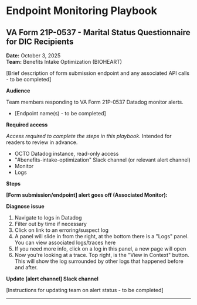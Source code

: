 # Endpoint Monitoring Playbook
## VA Form 21P-0537 - Marital Status Questionnaire for DIC Recipients

**Date:** October 3, 2025  
**Team:** Benefits Intake Optimization (BIOHEART)  

[Brief description of form submission endpoint and any associated API calls - to be completed]

**Audience**

Team members responding to VA Form 21P-0537 Datadog monitor alerts.

* [Endpoint name(s) - to be completed]

**Required access**

*Access required to complete the steps in this playbook.* Intended for readers to review in advance.

* OCTO Datadog instance, read-only access
* "#benefits-intake-optimization" Slack channel (or relevant alert channel)
* Monitor
* Logs

**Steps**

**[Form submission/endpoint] alert goes off (Associated Monitor):**

**Diagnose issue**

1. Navigate to logs in Datadog
2. Filter out by time if necessary
3. Click on link to an erroring/suspect log
4. A panel will slide in from the right, at the bottom there is a "Logs" panel. You can view associated logs/traces here
5. If you need more info, click on a log in this panel, a new page will open
6. Now you're looking at a trace. Top right, is the "View in Context" button. This will show the log surrounded by other logs that happened before and after.

**Update [alert channel] Slack channel**

[Instructions for updating team on alert status - to be completed]

---
